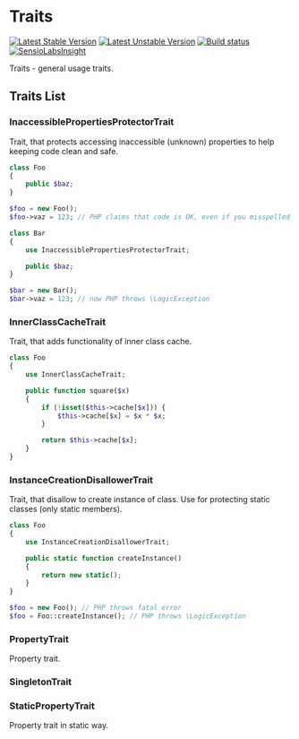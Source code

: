 Traits
==========
[![Latest Stable Version](https://poser.pugx.org/keradus/traits/v/stable.svg)](https://packagist.org/packages/keradus/traits)
[![Latest Unstable Version](https://poser.pugx.org/keradus/traits/v/unstable.svg)](https://packagist.org/packages/keradus/traits)
[![Build status](http://img.shields.io/travis/keradus/Traits/master.svg)](https://travis-ci.org/keradus/Traits)
[![SensioLabsInsight](https://insight.sensiolabs.com/projects/97573120-b091-4bc0-8994-7ecb54fab181/mini.png)](https://insight.sensiolabs.com/projects/97573120-b091-4bc0-8994-7ecb54fab181)

Traits - general usage traits.

Traits List
-----------

### InaccessiblePropertiesProtectorTrait

Trait, that protects accessing inaccessible (unknown) properties to help keeping code clean and safe.

```php
class Foo
{
    public $baz;
}

$foo = new Foo();
$foo->vaz = 123; // PHP claims that code is OK, even if you misspelled variable name!

class Bar
{
    use InaccessiblePropertiesProtectorTrait;

    public $baz;
}

$bar = new Bar();
$bar->vaz = 123; // now PHP throws \LogicException
```

### InnerClassCacheTrait

Trait, that adds functionality of inner class cache.

```php
class Foo
{
    use InnerClassCacheTrait;

    public function square($x)
    {
        if (!isset($this->cache[$x])) {
            $this->cache[$x] = $x * $x;
        }

        return $this->cache[$x];
    }
}
```

### InstanceCreationDisallowerTrait

Trait, that disallow to create instance of class.
Use for protecting static classes (only static members).

```php
class Foo
{
    use InstanceCreationDisallowerTrait;

    public static function createInstance()
    {
        return new static();
    }
}

$foo = new Foo(); // PHP throws fatal error
$foo = Foo::createInstance(); // PHP throws \LogicException
```

### PropertyTrait

Property trait.

### SingletonTrait

### StaticPropertyTrait

Property trait in static way.
